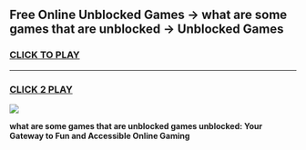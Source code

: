 
## Free Online Unblocked Games → what are some games that are unblocked → Unblocked Games
<h3>
<a href="https://premium.freeplayer.one?title=what_are_some_games_that_are_unblocked&ref=21F">CLICK TO PLAY</a></h3>
<hr>

<h3>
<a href="https://premium.freeplayer.one?title=what_are_some_games_that_are_unblocked&ref=21F">CLICK 2 PLAY</a>
  
</h3>

<a href="https://premium.freeplayer.one?title=what_are_some_games_that_are_unblocked&ref=21F/"><img src="https://clearcache.store/games.png"></a>


**what are some games that are unblocked games unblocked: Your Gateway to Fun and Accessible Online Gaming**
